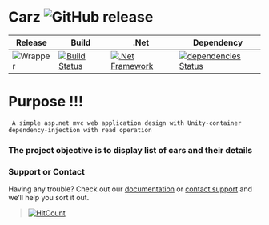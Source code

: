 # Carz ![GitHub release](https://img.shields.io/github/release/ajeetx/Carz.svg?style=for-the-badge)

	
| Release | Build | .Net  | Dependency |
| ---     | ---   | ---    | ---       |
|![Wrapper](https://img.shields.io/badge/Carz-stable-brightgreen.svg)  | [![Build Status](https://travis-ci.org/AJEETX/Carz.png?branch=master&style=for-the-badge)](https://travis-ci.org/AJEETX/Carz) | [![.Net Framework](https://img.shields.io/badge/DotNet-4.5.2-blue.svg?style=plastic)](https://www.microsoft.com/en-au/download/details.aspx?id=42642) | [![dependencies Status](https://img.shields.io/badge/dependency-none-brightgreen.svg?style=plastic)](https://img.shields.io/badge/dependency-none-brightgreen.svg) |

# Purpose !!!

```
 A simple asp.net mvc web application design with Unity-container dependency-injection with read operation
```

### The project objective is to display list of cars and their details 

### Support or Contact

Having any trouble? Check out our [documentation](https://github.com/AJEETX/Carz/blob/master/README.md) or [contact support](mailto:ajeetkumar@email.com) and we’ll help you sort it out.

> [![HitCount](http://hits.dwyl.io/ajeetx/Carz/projects/1.svg)](http://hits.dwyl.io/ajeetx/Carz/projects/1)
